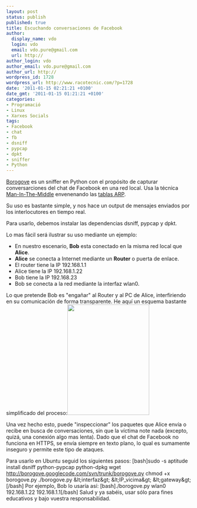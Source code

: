 ```yaml
---
layout: post
status: publish
published: true
title: Escuchando conversaciones de Facebook
author:
  display_name: vdo
  login: vdo
  email: vdo.pure@gmail.com
  url: http://
author_login: vdo
author_email: vdo.pure@gmail.com
author_url: http://
wordpress_id: 1728
wordpress_url: http://www.racotecnic.com/?p=1728
date: '2011-01-15 02:21:21 +0100'
date_gmt: '2011-01-15 01:21:21 +0100'
categories:
- Programació
- Linux
- Xarxes Socials
tags:
- Facebook
- chat
- fb
- dsniff
- pypcap
- dpkt
- sniffer
- Python
---
```


<a title="borogove" href="http://code.google.com/p/borogove/" target="_blank">Borogove</a> es un sniffer en Python con el propósito de capturar conversarciones del chat de Facebook en una red local. Usa la técnica <a href="http://es.wikipedia.org/wiki/Ataque_Man-in-the-middle" target="_blank">Man-In-The-Middle</a> envenenando las <a href="http://es.wikipedia.org/wiki/Address_Resolution_Protocol" target="_self">tablas ARP</a>.

Su uso es bastante simple, y nos hace un output de mensajes enviados por los interlocutores en tiempo real.

Para usarlo, debemos instalar las dependencias dsniff, pypcap y dpkt.

Lo mas fácil será ilustrar su uso mediante un ejemplo:

<ul>
<li>En nuestro escenario, <strong>Bob</strong> esta conectado en la misma red local que <strong>Alice</strong>. <strong> </strong></li>
<li><strong>Alice</strong> se conecta a Internet mediante un <strong>Router</strong> o puerta de enlace.</li>
<li>El router tiene la IP 192.168.1.1</li>
<li>Alice tiene la IP 192.168.1.22</li>
<li>Bob tiene la IP 192.168.23</li>
<li>Bob se conecta a la red mediante la interfaz wlan0.</li>
</ul>

Lo que pretende Bob es "engañar" al Router y al PC de Alice, interfiriendo en su comunicación de forma transparente. He aquí un esquema bastante simplificado del proceso:<a href="http://www.racotecnic.com/wp-content/uploads/2011/01/esquema.jpg"><img class="aligncenter size-medium wp-image-1733" src="http://www.racotecnic.com/wp-content/uploads/2011/01/esquema-222x300.jpg" alt="" width="222" height="300" /></a>

Una vez hecho esto, puede "inspeccionar" los paquetes que Alice envía o recibe en busca de conversaciones, sin que la víctima note nada (excepto, quizá, una conexión algo mas lenta). Dado que el chat de Facebook no funciona en HTTPS, se envía siempre en texto plano, lo qual es sumamente inseguro y permite este tipo de ataques.

Para usarlo en Ubuntu seguid los siguientes pasos:
[bash]sudo -s
aptitude install dsniff python-pypcap python-dpkg
wget http://borogove.googlecode.com/svn/trunk/borogove.py
chmod +x borogove.py
./borogove.py &amp;lt;interfaz&amp;gt; &amp;lt;IP_vicima&amp;gt; &amp;lt;gateway&amp;gt;[/bash]
Por ejemplo, Bob lo usaría así:
[bash]./borogove.py wlan0 192.168.1.22 192.168.1.1[/bash]
Salud y ya sabéis, usar sólo para fines educativos y bajo vuestra responsabilidad.
